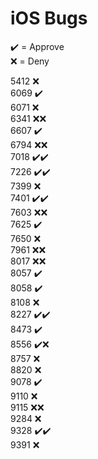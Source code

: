 # iOS Bugs

✔️ = Approve  
❌ = Deny

5412 ❌  
6069 ✔️  
6071 ❌  
6341 ❌❌  
6607 ✔️  
6794 ❌❌  
7018 ✔️✔️  
7226 ✔️✔️  
7399 ❌  
7401 ✔️✔️  
7603 ❌❌  
7625 ✔️  
7650 ❌  
7961 ❌❌  
8017 ❌❌  
8057 ✔️  
8058 ✔️  
8108 ❌  
8227 ✔️✔️  
8473 ✔️  
8556 ✔️❌  
8757 ❌  
8820 ❌  
9078 ✔️  
9110 ❌  
9115 ❌❌  
9284 ❌  
9328 ✔️✔️  
9391 ❌
